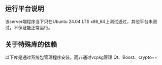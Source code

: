 ## 运行平台说明

该server端程序当下只在Ubuntu 24.04 LTS x86_64上测试通过，其他平台未测试，不保证能正常运行。

## 关于特殊库的依赖

以下库是通过系统包管理程序安装，而非通过vcpkg管理
Qt、Boost、crypto++
